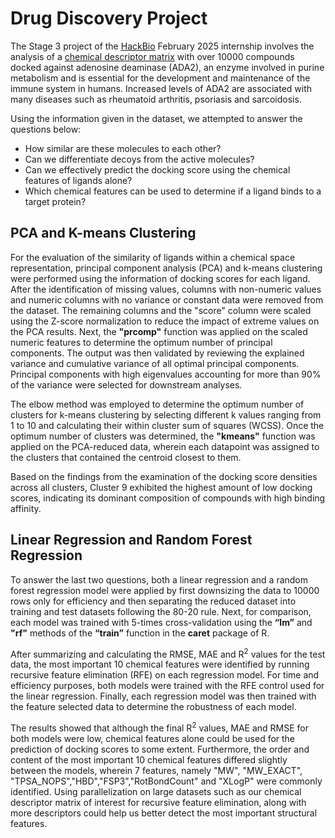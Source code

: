# Drug Discovery Project

The Stage 3 project of the [HackBio](https://thehackbio.com) February 2025 internship involves the analysis of a [chemical descriptor matrix](https://github.com/HackBio-Internship/2025_project_collection/raw/refs/heads/main/Python/Dataset/drug_class_struct.txt) with over 10000 compounds docked against adenosine deaminase (ADA2), an enzyme involved in purine metabolism and is essential for the development and maintenance of the immune system in humans. Increased levels of ADA2 are associated with many diseases such as rheumatoid arthritis, psoriasis and sarcoidosis.

Using the information given in the dataset, we attempted to answer the questions below:

- How similar are these molecules to each other?
- Can we differentiate decoys from the active molecules?
- Can we effectively predict the docking score using the chemical features of ligands alone?
- Which chemical features can be used to determine if a ligand binds to a target protein?

## PCA and K-means Clustering 

For the evaluation of the similarity of ligands within a chemical space representation, principal component analysis (PCA) and k-means clustering were performed using the information of docking scores for each ligand. After the identification of missing values, columns with non-numeric values and numeric columns with no variance or constant data were removed from the dataset. The remaining columns and the "score" column were scaled using the Z-score normalization to reduce the impact of extreme values on the PCA results. Next, the **"prcomp"** function was applied on the scaled numeric features to determine the optimum number of principal components. The output was then validated by reviewing the explained variance and cumulative variance of all optimal principal components. Principal components with high eigenvalues accounting for more than 90% of the variance were selected for downstream analyses.

The elbow method was employed to determine the optimum number of clusters for k-means clustering by selecting different k values ranging from 1 to 10 and calculating their within cluster sum of squares (WCSS). Once the optimum number of clusters was determined, the **"kmeans"** function was applied on the PCA-reduced data, wherein each datapoint was assigned to the clusters that contained the centroid closest to them.

Based on the findings from the examination of the docking score densities across all clusters, Cluster 9 exhibited the highest amount of low docking scores, indicating its dominant composition of compounds with high binding affinity.

## Linear Regression and Random Forest Regression

To answer the last two questions, both a linear regression and a random forest regression model were applied by first downsizing the data to 10000 rows only for efficiency and then separating the reduced dataset into training and test datasets following the 80-20 rule. Next, for comparison, each model was trained with 5-times cross-validation using the **“lm”** and **"rf"** methods of the **“train”** function in the **caret** package of R. 

After summarizing and calculating the RMSE, MAE and R<sup>2</sup> values for the test data, the most important 10 chemical features were identified by running recursive feature elimination (RFE) on each regression model. For time and efficiency purposes, both models were trained with the RFE control used for the linear regression. Finally, each regression model was then trained with the feature selected data to determine the robustness of each model.  

The results showed that although the final R<sup>2</sup> values, MAE and RMSE for both models were low, chemical features alone could be used for the prediction of docking scores to some extent. Furthermore, the order and content of the most important 10 chemical features differed slightly between the models, wherein 7 features, namely "MW", "MW_EXACT", "TPSA_NOPS","HBD","FSP3","RotBondCount" and "XLogP" were commonly identified. Using parallelization on large datasets such as our chemical descriptor matrix of interest for recursive feature elimination, along with more descriptors could help us better detect the most important structural features. 
